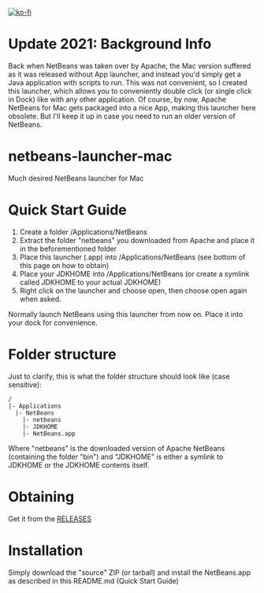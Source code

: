 [![ko-fi](https://www.ko-fi.com/img/githubbutton_sm.svg)](https://ko-fi.com/W7W215OZB)

# Update 2021: Background Info

Back when NetBeans was taken over by Apache, the Mac version suffered as it was released without App launcher, and instead you'd simply get a Java application with scripts to run. This was not convenient, so I created this launcher, which allows you to conveniently double click (or single click in Dock) like with any other application. Of course, by now, Apache NetBeans for Mac gets packaged into a nice App, making this launcher here obsolete. But I'll keep it up in case you need to run an older version of NetBeans.

# netbeans-launcher-mac
Much desired NetBeans launcher for Mac

# Quick Start Guide

1. Create a folder /Applications/NetBeans
2. Extract the folder "netbeans" you downloaded from Apache and place it in the beforementioned folder
3. Place this launcher (.app) into /Applications/NetBeans (see bottom of this page on how to obtain)
4. Place your JDKHOME into /Applications/NetBeans (or create a symlink called JDKHOME to your actual JDKHOME)
5. Right click on the launcher and choose open, then choose open again when asked.

Normally launch NetBeans using this launcher from now on. Place it into your dock for convenience.

# Folder structure

Just to clarify, this is what the folder structure should look like (case sensitive):
```
/
|- Applications
  |- NetBeans
    |- netbeans
    |- JDKHOME
    |- NetBeans.app
```
Where "netbeans" is the downloaded version of Apache NetBeans (containing the folder "bin") and "JDKHOME" is either a symlink to JDKHOME or the JDKHOME contents itself.

# Obtaining

Get it from the [RELEASES](https://github.com/sindastra/netbeans-launcher-mac/releases)

# Installation

Simply download the "source" ZIP (or tarball) and install the NetBeans.app as described in this README.md (Quick Start Guide)
